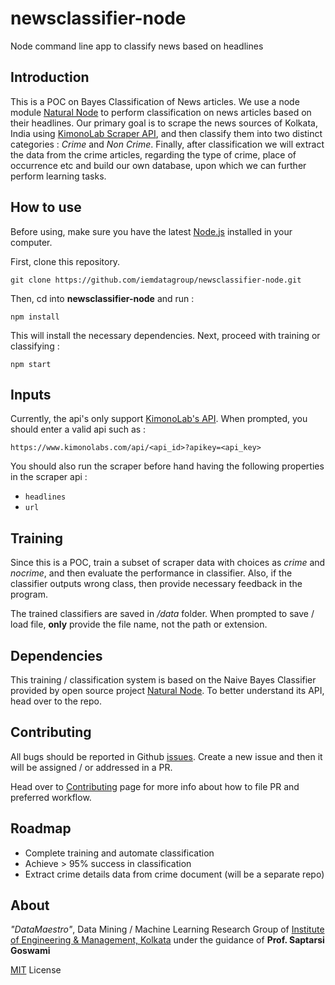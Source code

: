 # newsclassifier-node
Node command line app to classify news based on headlines

## Introduction

This is a POC on Bayes Classification of News articles. We use a node module [Natural Node](https://github.com/NaturalNode/natural) to perform classification on news articles based on their headlines. Our primary goal is to scrape the news sources of Kolkata, India using [KimonoLab Scraper API](https://www.kimonolabs.com), and then classify them into two distinct categories : *Crime* and *Non Crime*. Finally, after classification we will extract the data from the crime articles, regarding the type of crime, place of occurrence etc and build our own database, upon which we can further perform learning tasks.

## How to use

Before using, make sure you have the latest [Node.js](https://nodejs.org/) installed in your computer.

First, clone this repository.

`git clone https://github.com/iemdatagroup/newsclassifier-node.git`

Then, cd into **newsclassifier-node** and run :

`npm install`

This will install the necessary dependencies. Next, proceed with training or classifying :

`npm start`

## Inputs

Currently, the api's only support [KimonoLab's API](https://www.kimonolabs.com). When prompted, you should enter a valid api such as :

`https://www.kimonolabs.com/api/<api_id>?apikey=<api_key>`

You should also run the scraper before hand having the following properties in the scraper api :
* `headlines`
* `url`

## Training

Since this is a POC, train a subset of scraper data with choices as *crime* and *nocrime*, and then evaluate the performance in classifier. Also, if the classifier outputs wrong class, then provide necessary feedback in the program.

The trained classifiers are saved in */data* folder. When prompted to save / load file, **only** provide the file name, not the path or extension.

## Dependencies

This training / classification system is based on the Naive Bayes Classifier provided by open source project [Natural Node](https://github.com/NaturalNode/natural). To better understand its API, head over to the repo.

## Contributing

All bugs should be reported in Github [issues](https://github.com/iemdatagroup/newsclassifier-node/issues). Create a new issue and then it will be assigned / or addressed in a PR.

Head over to [Contributing](CONTRIBUTING.md) page for more info about how to file PR and preferred workflow.

## Roadmap

* Complete training and automate classification
* Achieve > 95% success in classification
* Extract crime details data from crime document (will be a separate repo)

## About

*"DataMaestro"*, Data Mining / Machine Learning Research Group of [Institute of Engineering & Management, Kolkata](http://iem.edu.in) under the guidance of **Prof. Saptarsi Goswami**

[MIT](LICENSE) License
